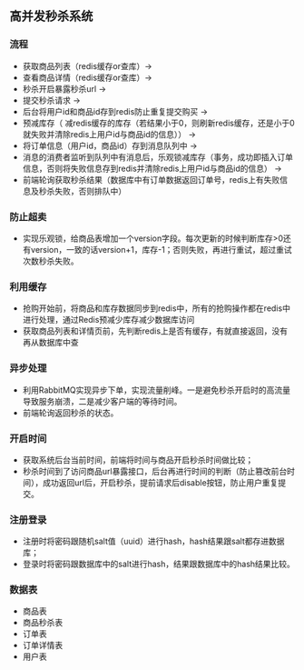 ## 高并发秒杀系统

### 流程

- 获取商品列表（redis缓存or查库）-> 
- 查看商品详情（redis缓存or查库）-> 
- 秒杀开启暴露秒杀url -> 
- 提交秒杀请求 -> 
- 后台将用户id和商品id存到redis防止重复提交购买 ->
- 预减库存（ 减redis缓存的库存（若结果小于0，则刷新redis缓存，还是小于0就失败并清除redis上用户id与商品id的信息）） -> 
- 将订单信息（用户id，商品id）存到消息队列中 -> 
- 消息的消费者监听到队列中有消息后，乐观锁减库存（事务，成功即插入订单信息，否则将失败信息存到redis并清除redis上用户id与商品id的信息） -> 
- 前端轮询获取秒杀结果（数据库中有订单数据返回订单号，redis上有失败信息及秒杀失败，否则排队中）

### 防止超卖

- 实现乐观锁，给商品表增加一个version字段。每次更新的时候判断库存>0还有version，一致的话version+1，库存-1；否则失败，再进行重试，超过重试次数秒杀失败。

### 利用缓存

- 抢购开始前，将商品和库存数据同步到redis中，所有的抢购操作都在redis中进行处理，通过Redis预减少库存减少数据库访问
- 获取商品列表和详情页前，先判断redis上是否有缓存，有就直接返回，没有再从数据库中查

### 异步处理

- 利用RabbitMQ实现异步下单，实现流量削峰。一是避免秒杀开启时的高流量导致服务崩溃，二是减少客户端的等待时间。
- 前端轮询返回秒杀的状态。

### 开启时间

- 获取系统后台当前时间，前端将时间与商品开启秒杀时间做比较；
- 秒杀时间到了访问商品url暴露接口，后台再进行时间的判断（防止篡改前台时间），成功返回url后，开启秒杀，提前请求后disable按钮，防止用户重复提交。

### 注册登录

- 注册时将密码跟随机salt值（uuid）进行hash，hash结果跟salt都存进数据库；
- 登录时将密码跟数据库中的salt进行hash，结果跟数据库中的hash结果比较。

### 数据表

- 商品表
- 商品秒杀表
- 订单表
- 订单详情表
- 用户表

